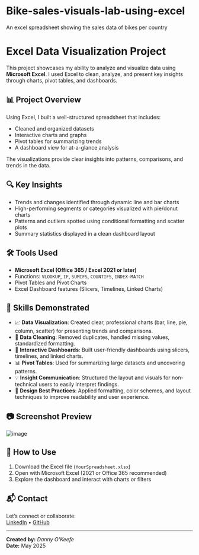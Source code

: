 # Bike-sales-visuals-lab-using-excel
An excel spreadsheet showing the sales data of bikes per country
# Excel Data Visualization Project

This project showcases my ability to analyze and visualize data using **Microsoft Excel**. I used Excel to clean, analyze, and present key insights through charts, pivot tables, and dashboards.

## 📊 Project Overview

Using Excel, I built a well-structured spreadsheet that includes:

- Cleaned and organized datasets
- Interactive charts and graphs
- Pivot tables for summarizing trends
- A dashboard view for at-a-glance analysis

The visualizations provide clear insights into patterns, comparisons, and trends in the data.

## 🔍 Key Insights

- Trends and changes identified through dynamic line and bar charts
- High-performing segments or categories visualized with pie/donut charts
- Patterns and outliers spotted using conditional formatting and scatter plots
- Summary statistics displayed in a clean dashboard layout

## 🛠 Tools Used

- **Microsoft Excel (Office 365 / Excel 2021 or later)**
- Functions: `VLOOKUP`, `IF`, `SUMIFS`, `COUNTIFS`, `INDEX-MATCH`
- Pivot Tables and Pivot Charts
- Excel Dashboard features (Slicers, Timelines, Linked Charts)

## 🧠 Skills Demonstrated

- 📈 **Data Visualization**: Created clear, professional charts (bar, line, pie, column, scatter) for presenting trends and comparisons.
- 🔧 **Data Cleaning**: Removed duplicates, handled missing values, standardized formatting.
- 🔄 **Interactive Dashboards**: Built user-friendly dashboards using slicers, timelines, and linked charts.
- 📊 **Pivot Tables**: Used for summarizing large datasets and uncovering patterns.
- 💡 **Insight Communication**: Structured the layout and visuals for non-technical users to easily interpret findings.
- 🎨 **Design Best Practices**: Applied formatting, color schemes, and layout techniques to improve readability and user experience.

## 📷 Screenshot Preview

![image](https://github.com/user-attachments/assets/4dc3048a-49b5-415a-8d85-c745d699c846)

## 🚀 How to Use

1. Download the Excel file (`YourSpreadsheet.xlsx`)
2. Open with Microsoft Excel (2021 or Office 365 recommended)
3. Explore the dashboard and interact with charts or filters

## 📬 Contact

Let’s connect or collaborate:  
[LinkedIn](https://linkedin.com/in/dannyokeefedatatechnician) • [GitHub](https://github.com/dannyokeefe)

---
**Created by:** *Danny O'Keefe*  
**Date:** May 2025
